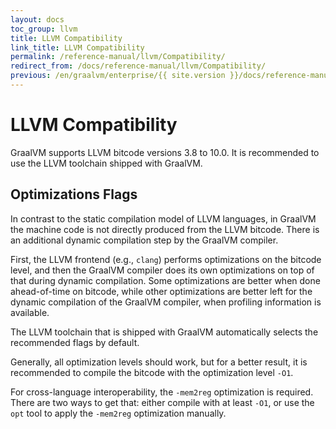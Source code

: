 ```yaml
---
layout: docs
toc_group: llvm
title: LLVM Compatibility
link_title: LLVM Compatibility
permalink: /reference-manual/llvm/Compatibility/
redirect_from: /docs/reference-manual/llvm/Compatibility/
previous: /en/graalvm/enterprise/{{ site.version }}/docs/reference-manual/llvm/Options/
---
```

# LLVM Compatibility

GraalVM supports LLVM bitcode versions 3.8 to 10.0.
It is recommended to use the LLVM toolchain shipped with GraalVM.

## Optimizations Flags

In contrast to the static compilation model of LLVM languages, in GraalVM the
machine code is not directly produced from the LLVM bitcode. There is an
additional dynamic compilation step by the GraalVM compiler.

First, the LLVM frontend (e.g., `clang`) performs optimizations on
the bitcode level, and then the GraalVM compiler does its own optimizations on top of that
during dynamic compilation. Some optimizations are better when done
ahead-of-time on bitcode, while other optimizations are better left for the
dynamic compilation of the GraalVM compiler, when profiling information is available.

The LLVM toolchain that is shipped with GraalVM automatically selects the
recommended flags by default.

Generally, all optimization levels should work, but for a better result, it is
recommended to compile the bitcode with the optimization level `-O1`.

For cross-language interoperability, the `-mem2reg` optimization is required.
There are two ways to get that: either compile with at least `-O1`, or use the `opt` tool to apply the `-mem2reg` optimization manually.
